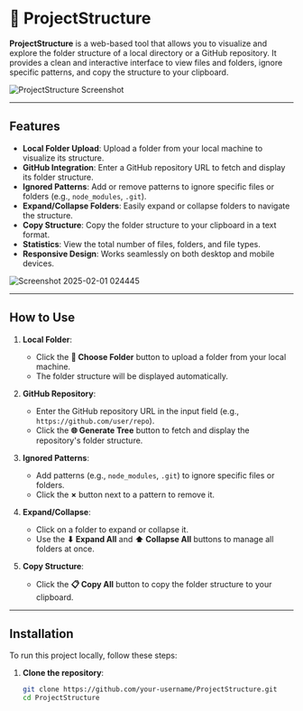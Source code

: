 # 📂 ProjectStructure

**ProjectStructure** is a web-based tool that allows you to visualize and explore the folder structure of a local directory or a GitHub repository. It provides a clean and interactive interface to view files and folders, ignore specific patterns, and copy the structure to your clipboard.

![ProjectStructure Screenshot](https://github.com/user-attachments/assets/fd9a7069-de5e-4724-b012-8ac98e0910f5)

---

## Features

- **Local Folder Upload**: Upload a folder from your local machine to visualize its structure.
- **GitHub Integration**: Enter a GitHub repository URL to fetch and display its folder structure.
- **Ignored Patterns**: Add or remove patterns to ignore specific files or folders (e.g., `node_modules`, `.git`).
- **Expand/Collapse Folders**: Easily expand or collapse folders to navigate the structure.
- **Copy Structure**: Copy the folder structure to your clipboard in a text format.
- **Statistics**: View the total number of files, folders, and file types.
- **Responsive Design**: Works seamlessly on both desktop and mobile devices.
  
![Screenshot 2025-02-01 024445](https://github.com/user-attachments/assets/af3be381-b213-40c5-aec6-df70a8101f07)

---

## How to Use

1. **Local Folder**:
   - Click the **📁 Choose Folder** button to upload a folder from your local machine.
   - The folder structure will be displayed automatically.

2. **GitHub Repository**:
   - Enter the GitHub repository URL in the input field (e.g., `https://github.com/user/repo`).
   - Click the **🌐 Generate Tree** button to fetch and display the repository's folder structure.

3. **Ignored Patterns**:
   - Add patterns (e.g., `node_modules`, `.git`) to ignore specific files or folders.
   - Click the **×** button next to a pattern to remove it.

4. **Expand/Collapse**:
   - Click on a folder to expand or collapse it.
   - Use the **⬇ Expand All** and **⬆ Collapse All** buttons to manage all folders at once.

5. **Copy Structure**:
   - Click the **📋 Copy All** button to copy the folder structure to your clipboard.

---

## Installation

To run this project locally, follow these steps:

1. **Clone the repository**:
   ```bash
   git clone https://github.com/your-username/ProjectStructure.git
   cd ProjectStructure
